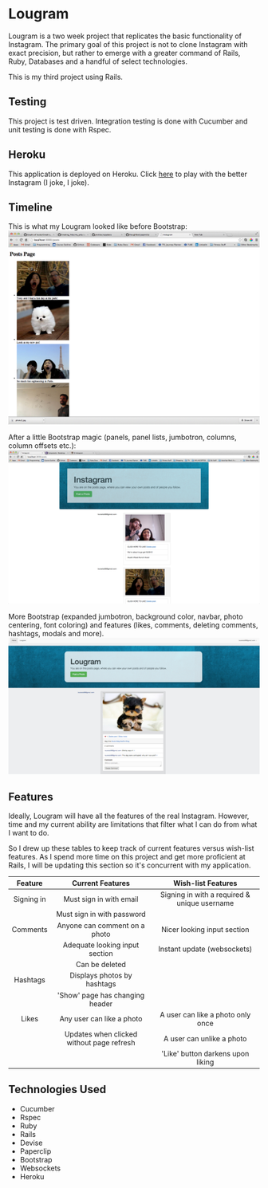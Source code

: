 Lougram
===
Lougram is a two week project that replicates the basic functionality of Instagram. The primary goal of this project is not to clone Instagram with exact precision, but rather to emerge with a greater command of Rails, Ruby, Databases and a handful of select technologies. 

This is my third project using Rails. 

Testing
---
This project is test driven. Integration testing is done with Cucumber and unit testing is done with Rspec.

Heroku
---
This application is deployed on Heroku. Click [here] to play with the better Instagram (I joke, I joke).

Timeline
---

This is what my Lougram looked like before Bootstrap:
![](README_images/img/unstyled_instagram.png)


After a little Bootstrap magic (panels, panel lists, jumbotron, columns, column offsets etc.):
![](README_images/img/progression_one.png)


More Bootstrap (expanded jumbotron, background color, navbar, photo centering, font coloring) and features (likes, comments, deleting comments, hashtags, modals and more).
![](README_images/img/progression_two.png)

Features
---
Ideally, Lougram will have all the features of the real Instagram. However, time and my current ability are limitations that filter what I can do from what I want to do.

So I drew up these tables to keep track of current features versus wish-list features. As I spend more time on this project and get more proficient at Rails, I will be updating this section so it's concurrent with my application.

Feature        | Current Features                             | Wish-list Features
:-------------:| :-------------------------------------------:|:--------------------------------------------:
Signing in     | Must sign in with email                      | Signing in with a required & unique username
               | Must sign in with password                   |
Comments       | Anyone can comment on a photo                | Nicer looking input section
               | Adequate looking input section               | Instant update (websockets)
               | Can be deleted                               |
Hashtags       | Displays photos by hashtags                  | 
               | 'Show' page has changing header              | 
Likes          | Any user can like a photo                    | A user can like a photo only once
               | Updates when clicked without page refresh    | A user can unlike a photo
               |                                              | 'Like' button darkens upon liking

Technologies Used
---
* Cucumber
* Rspec
* Ruby
* Rails
* Devise
* Paperclip
* Bootstrap
* Websockets
* Heroku


[here]:http://lougram.herokuapp.com/
